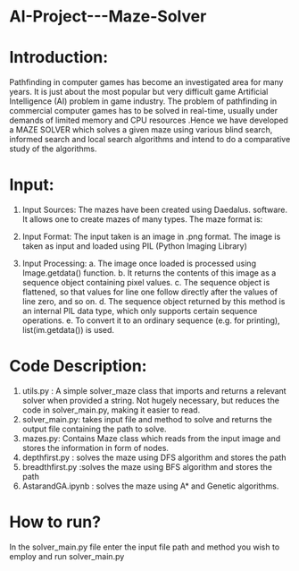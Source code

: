 # AI-Project---Maze-Solver
# Introduction:

Pathfinding in computer games has become an investigated area for many years. It is just about the most popular but very difficult game Artificial Intelligence (AI) problem in game industry. The problem of pathfinding in commercial computer games has to be
solved in real-time, usually under demands of limited memory and CPU resources .Hence we have developed a MAZE SOLVER which solves a given maze using various blind search, informed search and local search algorithms and intend to do a comparative study of the algorithms.

# Input:
1. Input Sources:
The mazes have been created using Daedalus. software. It allows one to create mazes of many types.
The maze format is:
	

2. Input Format:
	The input taken is an image in .png format.
	The image is taken as input and loaded using PIL (Python Imaging Library)	

3. Input Processing:
a. The image once loaded is processed using Image.getdata() function.
b. It returns the contents of this image as a sequence object containing pixel values.
c. The sequence object is flattened, so that values for line one follow directly after the values of line zero, and so on.
d. The sequence object returned by this method is an internal PIL data type, which only supports certain sequence operations.
e. To convert it to an ordinary sequence (e.g. for printing),  list(im.getdata()) is used.


# Code Description:
1. utils.py : A simple solver_maze class that imports and returns a relevant solver when provided a string. Not hugely necessary, but reduces the code in solver_main.py, making it easier to read.
2. solver_main.py: takes input file and method to solve and returns the output file containing the path to solve.
3. mazes.py: Contains Maze class which reads from the input image and stores the information in form of nodes.
4. depthfirst.py : solves the maze using DFS algorithm and stores the path
5. breadthfirst.py :solves the maze using BFS algorithm and stores the path
6. AstarandGA.ipynb : solves the maze using A* and Genetic algorithms.

# How to run?
In the solver_main.py file enter the input file path and method you wish to employ and run solver_main.py

